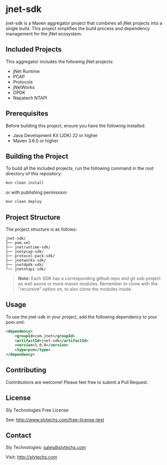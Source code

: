 # jnet-sdk

jnet-sdk is a Maven aggregator project that combines all jNet projects into a single build. This project simplifies the build process and dependency management for the jNet ecosystem.

## Included Projects

This aggregator includes the following jNet projects:

- jNet Runtime
- PCAP
- Protocols
- jNetWorks
- DPDK
- Napatech NTAPI

## Prerequisites

Before building this project, ensure you have the following installed:

- Java Development Kit (JDK) 22 or higher
- Maven 3.6.0 or higher

## Building the Project

To build all the included projects, run the following command in the root directory of this repository:

```bash
mvn clean install
```
or with publishing permission:
```bash
mvn clean deploy
```

## Project Structure
The project structure is as follows:

```
jnet-sdk/
├── pom.xml
├── jnetruntime-sdk/
├── jnetpcap-sdk/
├── protocol-pack-sdk/
├── jnetworks-sdk/
├── jnetdpdk-sdk/
└── jnetntapi-sdk/
```

> **Note:** Each SDK has a corresponding github repo and git sub-project as well asone or more maven modules. Remember to clone with the "recursive" option on, to also clone the modules inside.

## Usage
To use the jnet-sdk in your project, add the following dependency to your pom.xml:
```xml
<dependency>
    <groupId>com.jnet</groupId>
    <artifactId>jnet-sdk</artifactId>
    <version>1.0.0</version>
    <type>pom</type>
</dependency>
```
## Contributing
Contributions are welcome! Please feel free to submit a Pull Request.

## License
Sly Technologies Free License

See: http://www.slytechs.com/free-license-text

## Contact
Sly Technologies: sales@slytechs.com

Visit: http://slytechs.com



